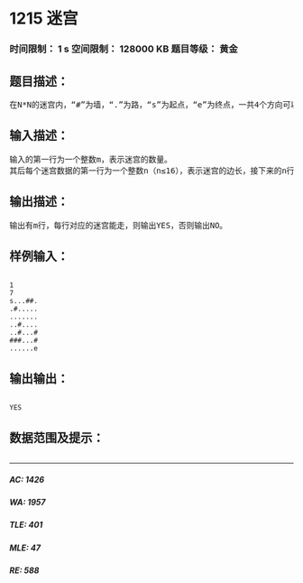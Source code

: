 # 1215 迷宫   
### 时间限制： 1 s     空间限制： 128000 KB     题目等级： 黄金  
## 题目描述：  

<pre>
在N*N的迷宫内，“#”为墙，“.”为路，“s”为起点，“e”为终点，一共4个方向可以走。从左上角（(0,0)“s”）位置处走到右下角（(n-1,n-1)“e”）位置处，可以走通则输出YES，不可以走则输出NO。
</pre>
  
  
## 输入描述：  

<pre>
输入的第一行为一个整数m，表示迷宫的数量。   
其后每个迷宫数据的第一行为一个整数n（n≤16），表示迷宫的边长，接下来的n行每行n个字符，字符之间没有空格分隔。
</pre>
  
  
## 输出描述：  

<pre>
输出有m行，每行对应的迷宫能走，则输出YES，否则输出NO。
</pre>
  
  
## 样例输入：  

<pre><code>
1   
7   
s...##.   
.#.....   
.......   
..#....   
..#...#   
###...#   
......e
</code></pre>
  
  
## 输出输出：  

<pre><code>
YES
</code></pre>
  
  
## 数据范围及提示：  

<pre>
</pre>
  
  
***  

##### AC: 1426  
##### WA: 1957  
##### TLE: 401  
##### MLE: 47  
##### RE: 588  
